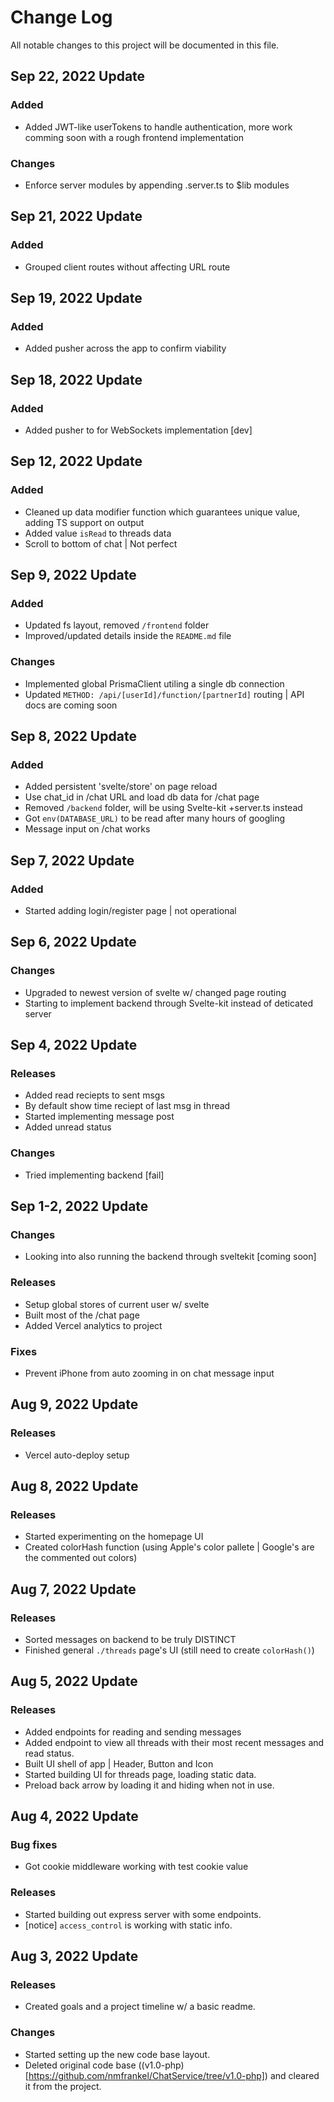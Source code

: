 # Change Log

All notable changes to this project will be documented in this file.

## Sep 22, 2022 Update

### Added

- Added JWT-like userTokens to handle authentication, more work comming soon with a rough frontend implementation

### Changes

- Enforce server modules by appending .server.ts to $lib modules

## Sep 21, 2022 Update

### Added

- Grouped client routes without affecting URL route

## Sep 19, 2022 Update

### Added

- Added pusher across the app to confirm viability

## Sep 18, 2022 Update

### Added

- Added pusher to for WebSockets implementation [dev]

## Sep 12, 2022 Update

### Added

- Cleaned up data modifier function which guarantees unique value, adding TS support on output
- Added value `isRead` to threads data
- Scroll to bottom of chat | Not perfect

## Sep 9, 2022 Update

### Added

- Updated fs layout, removed `/frontend` folder
- Improved/updated details inside the `README.md` file

### Changes

- Implemented global PrismaClient utiling a single db connection
- Updated `METHOD: /api/[userId]/function/[partnerId]` routing | API docs are coming soon

## Sep 8, 2022 Update

### Added

- Added persistent 'svelte/store' on page reload
- Use chat_id in /chat URL and load db data for /chat page
- Removed `/backend` folder, will be using Svelte-kit +server.ts instead
- Got `env(DATABASE_URL)` to be read after many hours of googling
- Message input on /chat works

## Sep 7, 2022 Update

### Added

- Started adding login/register page | not operational

## Sep 6, 2022 Update

### Changes

- Upgraded to newest version of svelte w/ changed page routing
- Starting to implement backend through Svelte-kit instead of deticated server

## Sep 4, 2022 Update

### Releases

- Added read reciepts to sent msgs
- By default show time reciept of last msg in thread
- Started implementing message post
- Added unread status

### Changes

- Tried implementing backend [fail]

## Sep 1-2, 2022 Update

### Changes

- Looking into also running the backend through sveltekit [coming soon]

### Releases

- Setup global stores of current user w/ svelte
- Built most of the /chat page
- Added Vercel analytics to project

### Fixes

- Prevent iPhone from auto zooming in on chat message input

## Aug 9, 2022 Update

### Releases

- Vercel auto-deploy setup

## Aug 8, 2022 Update

### Releases

- Started experimenting on the homepage UI
- Created colorHash function (using Apple's color pallete | Google's are the commented out colors)

## Aug 7, 2022 Update

### Releases

- Sorted messages on backend to be truly DISTINCT
- Finished general `./threads` page's UI (still need to create `colorHash()`)

## Aug 5, 2022 Update

### Releases

- Added endpoints for reading and sending messages
- Added endpoint to view all threads with their most recent messages and read status.
- Built UI shell of app | Header, Button and Icon
- Started building UI for threads page, loading static data.
- Preload back arrow by loading it and hiding when not in use.

## Aug 4, 2022 Update

### Bug fixes

- Got cookie middleware working with test cookie value

### Releases

- Started building out express server with some endpoints.
- [notice] `access_control` is working with static info.

## Aug 3, 2022 Update

### Releases

- Created goals and a project timeline w/ a basic readme.

### Changes

- Started setting up the new code base layout.
- Deleted original code base ((v1.0-php)[https://github.com/nmfrankel/ChatService/tree/v1.0-php]) and cleared it from the project.
